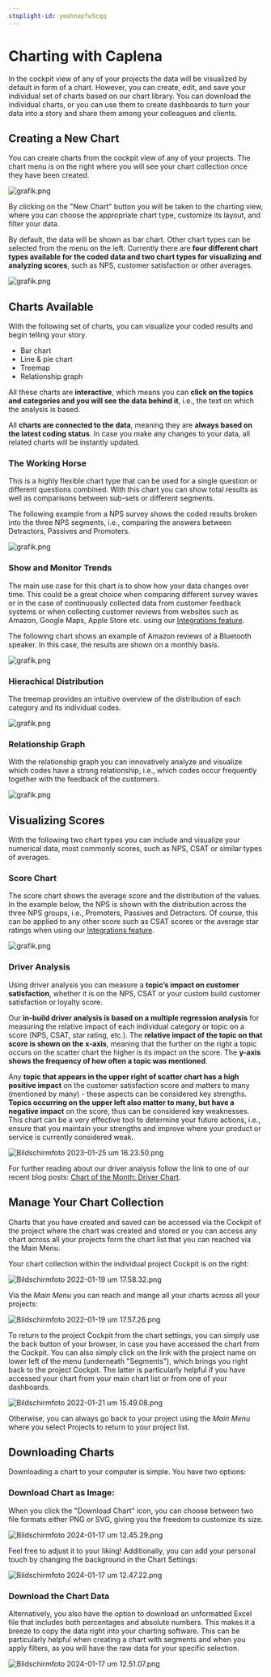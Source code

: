 ```yaml
---
stoplight-id: yeahnapfw5cqq
---
```


# Charting with Caplena

In the cockpit view of any of your projects the data will be visualized by default in form of a chart. However, you can create, edit, and save your individual set of charts based on our chart library. You can download the individual charts, or you can use them to create dashboards to turn your data into a story and share them among your colleagues and clients.

## Creating a New Chart

You can create charts from the cockpit view of any of your projects. The chart menu is on the right where you will see your chart collection once they have been created.

![grafik.png](https://stoplight.io/api/v1/projects/cHJqOjEyNDcxMw/images/siiOYVVT2t8)

By clicking on the "New Chart" button you will be taken to the charting view, where you can choose the appropriate chart type, customize its layout, and filter your data.

By default, the data will be shown as bar chart. Other chart types can be selected from the menu on the left. Currently there are **four different chart types available for the coded data and two chart types for visualizing and analyzing scores**, such as NPS, customer satisfaction or other averages.

![grafik.png](https://stoplight.io/api/v1/projects/cHJqOjEyNDcxMw/images/yEil514fXRw)

## Charts Available

With the following set of charts, you can visualize your coded results and begin telling your story. 

- Bar chart
- Line & pie chart
- Treemap
- Relationship graph 

All these charts are **interactive**, which means you can **click on the topics and categories and you will see the data behind it**, i.e., the text on which the analysis is based.

All **charts are connected to the data**, meaning they are **always based on the latest coding status**. In case you make any changes to your data, all related charts will be instantly updated.

### The Working Horse

This is a highly flexible chart type that can be used for a single question or different questions combined. With this chart you can show total results as well as comparisons between sub-sets or different segments.

The following example from a NPS survey shows the coded results broken into the three NPS segments, i.e., comparing the answers between Detractors, Passives and Promoters.

![grafik.png](https://stoplight.io/api/v1/projects/cHJqOjEyNDcxMw/images/pkumNCMyvzA)

### Show and Monitor Trends

The main use case for this chart is to show how your data changes over time. This could be a great choice when comparing different survey waves or in the case of continuously collected data from customer feedback systems or when collecting customer reviews from websites such as Amazon, Google Maps, Apple Store etc. using our [Integrations feature](04-09-Integrations-in-Detail.md).

The following chart shows an example of Amazon reviews of a Bluetooth speaker. In this case, the results are shown on a monthly basis.

![grafik.png](https://stoplight.io/api/v1/projects/cHJqOjEyNDcxMw/images/JplgNTMRUlE)

### Hierachical Distribution

The treemap provides an intuitive overview of the distribution of each category and its individual codes.

![grafik.png](https://stoplight.io/api/v1/projects/cHJqOjEyNDcxMw/images/AzoRzPW1nc4)

### Relationship Graph

With the relationship graph you can innovatively analyze and visualize which codes have a strong relationship, i.e., which codes occur frequently together with the feedback of the customers.

![grafik.png](https://stoplight.io/api/v1/projects/cHJqOjEyNDcxMw/images/daPqnjEEmBI)

## Visualizing Scores

With the following two chart types you can include and visualize your numerical data, most commonly scores, such as NPS, CSAT or similar types of averages.

### Score Chart

The score chart shows the average score and the distribution of the values. In the example below, the NPS is shown with the distribution across the three NPS groups, i.e., Promoters, Passives and Detractors. Of course, this can be applied to any other score such as CSAT scores or the average star ratings when using our [Integrations feature](04-09-Integrations-in-Detail.md).

![grafik.png](https://stoplight.io/api/v1/projects/cHJqOjEyNDcxMw/images/ARGq3wCA6HI)

### Driver Analysis

Using driver analysis you can measure a **topic’s impact on customer satisfaction**, whether it is on the NPS, CSAT or your custom build customer satisfaction or loyalty score.

Our **in-build driver analysis is based on a multiple regression analysis** for measuring the relative impact of each individual category or topic on a score (NPS, CSAT, star rating, etc.). The **relative impact of the topic on that score is shown on the x-axis**, meaning that the further on the right a topic occurs on the scatter chart the higher is its impact on the score. The **y-axis shows the frequency of how often a topic was mentioned**.

Any **topic that appears in the upper right of scatter chart has a high positive impact** on the customer satisfaction score and matters to many (mentioned by many) - these aspects can be considered key strengths. **Topics occurring on the upper left also matter to many, but have a negative impact** on the score, thus can be considered key weaknesses. This chart can be a very effective tool to determine your future actions, i.e., ensure that you maintain your strengths and improve where your product or service is currently considered weak.

![Bildschirmfoto 2023-01-25 um 16.23.50.png](<../assets/images/Bildschirmfoto 2023-01-25 um 16.23.50.png>)


For further reading about our driver analysis follow the link to one of our recent blog posts: [Chart of the Month: Driver Chart](https://caplena.com/blog/what-is-a-driver-chart/).

## Manage Your Chart Collection

Charts that you have created and saved can be accessed via the Cockpit of the project where the chart was created and stored or you can access any chart across all your projects form the chart list that you can reached via the Main Menu.

Your chart collection within the individual project Cockpit is on the right:

![Bildschirmfoto 2022-01-19 um 17.58.32.png](https://stoplight.io/api/v1/projects/cHJqOjEyNDcxMw/images/0Vs7D9DBW48)

Via the *Main Menu* you can reach and mange all your charts across all your projects:

![Bildschirmfoto 2022-01-19 um 17.57.26.png](https://stoplight.io/api/v1/projects/cHJqOjEyNDcxMw/images/AlvpXG9HMk0)

To return to the project Cockpit from the chart settings, you can simply use the back button of your browser, in case you have accessed the chart from the Cockpit. You can also simply click on the link with the project name on lower left of the menu (underneath "Segments"), which brings you right back to the project Cockpit. The latter is particularly helpful if you have accessed your chart from your main chart list or from one of your dashboards.

![Bildschirmfoto 2022-01-21 um 15.49.08.png](https://stoplight.io/api/v1/projects/cHJqOjEyNDcxMw/images/7ZoKjJZFivc)

Otherwise, you can always go back to your project using the *Main Menu* where you select Projects to return to your project list.


## Downloading Charts
Downloading a chart to your computer is simple. You have two options:

### Download Chart as Image:
When you click the "Download Chart" icon, you can choose between two file formats either PNG or SVG, giving you the freedom to customize its size.

![Bildschirmfoto 2024-01-17 um 12.45.29.png](<../assets/images/Bildschirmfoto 2024-01-17 um 12.45.29.png>)

Feel free to adjust it to your liking! Additionally, you can add your personal touch by changing the background in the Chart Settings:

![Bildschirmfoto 2024-01-17 um 12.47.22.png](<../assets/images/Bildschirmfoto 2024-01-17 um 12.47.22.png>)

### Download the Chart Data
Alternatively, you also have the option to download an unformatted Excel file that includes both percentages and absolute numbers. This makes it a breeze to copy the data right into your charting software. This can be particularly helpful when creating a chart with segments and when you apply filters, as you will have the raw data for your specific selection.

![Bildschirmfoto 2024-01-17 um 12.51.07.png](<../assets/images/Bildschirmfoto 2024-01-17 um 12.51.07.png>)






